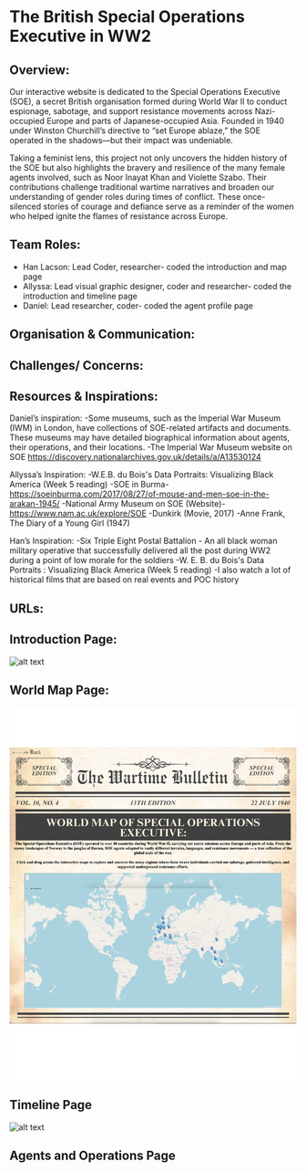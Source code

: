 # The British Special Operations Executive in WW2

## Overview: 
Our interactive website is dedicated to the Special Operations Executive (SOE), a secret British organisation formed during World War II to conduct espionage, sabotage, and support resistance movements across Nazi-occupied Europe and parts of Japanese-occupied Asia. Founded in 1940 under Winston Churchill’s directive to “set Europe ablaze,” the SOE operated in the shadows—but their impact was undeniable.

Taking a feminist lens, this project not only uncovers the hidden history of the SOE but also highlights the bravery and resilience of the many female agents involved, such as Noor Inayat Khan and Violette Szabo. Their contributions challenge traditional wartime narratives and broaden our understanding of gender roles during times of conflict. These once-silenced stories of courage and defiance serve as a reminder of the women who helped ignite the flames of resistance across Europe.

## Team Roles:
* Han Lacson: Lead Coder, researcher- coded the introduction and map page
* Allyssa: Lead visual graphic designer, coder and researcher- coded the introduction and timeline page 
* Daniel: Lead researcher, coder- coded the agent profile page 

## Organisation & Communication: 

## Challenges/ Concerns:


## Resources & Inspirations:
Daniel’s inspiration: 
-Some museums, such as the Imperial War Museum (IWM) in London, have collections of SOE-related artifacts and documents. These museums may have detailed biographical information about agents, their operations, and their locations.
-The Imperial War Museum website on SOE
https://discovery.nationalarchives.gov.uk/details/a/A13530124

Allyssa’s Inspiration: 
-W.E.B. du Bois's Data Portraits: Visualizing Black America (Week 5 reading)
-SOE in Burma- https://soeinburma.com/2017/08/27/of-mouse-and-men-soe-in-the-arakan-1945/
-National Army Museum on SOE (Website)- https://www.nam.ac.uk/explore/SOE
-Dunkirk (Movie, 2017)
-Anne Frank, The Diary of a Young Girl (1947)

Han’s Inspiration: 
-Six Triple Eight Postal Battalion - An all black woman military operative that successfully delivered all the post during WW2 during a point of low morale for the soldiers
-W. E. B. du Bois's Data Portraits : Visualizing Black America (Week 5 reading)
-I also watch a lot of historical films that are based on real events and POC history

## URLs:


## Introduction Page: 
![alt text](<screenshots/SOE_Introduction_Page .png>)

## World Map Page: 
![alt text](<screenshots/Map Page.png>)

## Timeline Page
![alt text](screenshots/timelinepage.png)

## Agents and Operations Page

